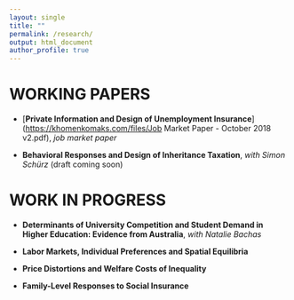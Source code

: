 ```yaml
---
layout: single
title: ""
permalink: /research/
output: html_document
author_profile: true
---
```


# WORKING PAPERS
  
* [**Private Information and Design of Unemployment Insurance**](https://khomenkomaks.com/files/Job Market Paper - October 2018 v2.pdf), *job market paper*

* **Behavioral Responses and Design of Inheritance Taxation**, *with Simon Schürz* (draft coming soon) 


# WORK IN PROGRESS

* **Determinants of University Competition and Student Demand in Higher Education: Evidence from Australia**, *with Natalie Bachas*

* **Labor Markets, Individual Preferences and Spatial Equilibria**

* **Price Distortions and Welfare Costs of Inequality**

* **Family-Level Responses to Social Insurance**

